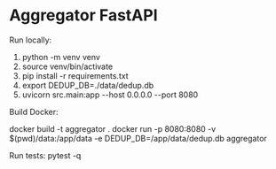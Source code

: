# Aggregator FastAPI


Run locally:


1. python -m venv venv
2. source venv/bin/activate
3. pip install -r requirements.txt
4. export DEDUP_DB=./data/dedup.db
5. uvicorn src.main:app --host 0.0.0.0 --port 8080


Build Docker:


docker build -t aggregator .
docker run -p 8080:8080 -v $(pwd)/data:/app/data -e DEDUP_DB=/app/data/dedup.db aggregator


Run tests:
pytest -q